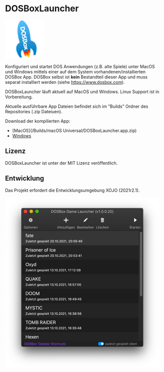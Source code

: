 # DOSBoxLauncher

![AppLogo](/Images/AppIcon_128.png)

Konfiguriert und startet DOS Anwendungen (z.B. alte Spiele) unter MacOS und Windows mittels einer auf dem System vorhandenen/installierten DOSBox App.
DOSBox selbst ist **kein** Bestandteil dieser App und muss separat installiert werden (siehe https://www.dosbox.com).

DOSBoxLauncher läuft aktuell auf MacOS und Windows. Linux Support ist in Vorbereitung.

Aktuelle ausführbare App Dateien befindet sich im "Builds" Ordner des Repositories (.zip Dateiuen). 

Download der kompilierten App: 
- [MacOS](/Builds/macOS Universal/DOSBoxLauncher.app.zip)
- [Windows](/Builds/Windows/DOSBoxLauncher.zip)

## Lizenz
DOSBoxLauncher ist unter der MIT Lizenz veröffentlich.

## Entwicklung
Das Projekt erfordert die Entwicklungsumgebung XOJO (2021r2.1). 

![DOSBoxLauncher Screenshot](/ScreenShots/DOSBoxLauncher.png)
